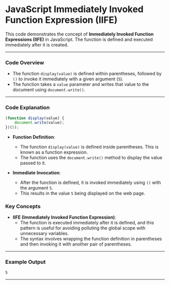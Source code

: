 # **JavaScript Immediately Invoked Function Expression (IIFE)**

This code demonstrates the concept of **Immediately Invoked Function Expressions (IIFE)** in JavaScript. The function is defined and executed immediately after it is created.

---

### **Code Overview**

- The function `display(value)` is defined within parentheses, followed by `()` to invoke it immediately with a given argument (`5`).
- The function takes a `value` parameter and writes that value to the document using `document.write()`.

---

### **Code Explanation**

```javascript
(function display(value) {
    document.write(value);
})(5);
```

- **Function Definition**: 
  - The function `display(value)` is defined inside parentheses. This is known as a function expression.
  - The function uses the `document.write()` method to display the value passed to it.

- **Immediate Invocation**: 
  - After the function is defined, it is invoked immediately using `()` with the argument `5`.
  - This results in the value `5` being displayed on the web page.

### **Key Concepts**
- **IIFE (Immediately Invoked Function Expression)**: 
  - The function is executed immediately after it is defined, and this pattern is useful for avoiding polluting the global scope with unnecessary variables.
  - The syntax involves wrapping the function definition in parentheses and then invoking it with another pair of parentheses.

---

### **Example Output**
```
5
```

---

